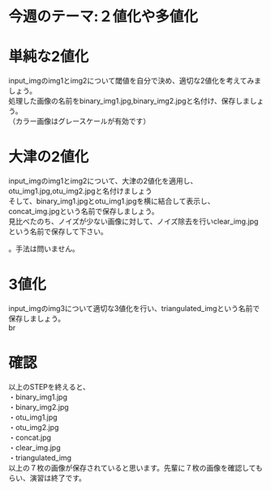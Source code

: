 # 今週のテーマ:２値化や多値化

# 単純な2値化
input_imgのimg1とimg2について閾値を自分で決め、適切な2値化を考えてみましょう。<br>
処理した画像の名前をbinary_img1.jpg,binary_img2.jpgと名付け、保存しましょう。<br>
（カラー画像はグレースケールが有効です）
# 大津の2値化
input_imgのimg1とimg2について、大津の2値化を適用し、otu_img1.jpg,otu_img2.jpgと名付けましょう<br>
そして、binary_img1.jpgとotu_img1.jpgを横に結合して表示し、concat_img.jpgという名前で保存しましょう。<br>
見比べたのち、ノイズが少ない画像に対して、ノイズ除去を行いclear_img.jpgという名前で保存して下さい。

。手法は問いません。<br>
# 3値化
input_imgのimg3について適切な3値化を行い、triangulated_imgという名前で保存しましょう。<br>br

# 確認
以上のSTEPを終えると、<br>
・binary_img1.jpg<br>
・binary_img2.jpg<br>
・otu_img1.jpg<br>
・otu_img2.jpg<br>
・concat.jpg<br>
・clear_img.jpg<br>
・triangulated_img<br>
以上の７枚の画像が保存されていると思います。先輩に７枚の画像を確認してもらい、演習は終了です。

